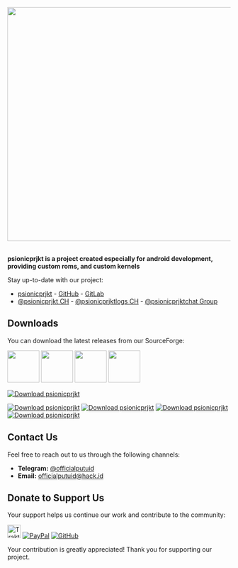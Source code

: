 <img width="528px" src="https://repository-images.githubusercontent.com/443062305/3a207efb-eeb4-47d4-9ab5-c51beb197add"><br/><br/>

**psionicprjkt is a project created especially for android development, providing custom roms, and custom kernels**

Stay up-to-date with our project:
  - [psionicprjkt](https://github.com/psionicprjkt) - [GitHub](https://github.com/officialputuid) - [GitLab](https://gitlab.com/officialputuid)
  - [@psionicprjkt CH](https://t.me/psionicprjkt) - [@psionicprjktlogs CH](https://t.me/psionicprjktlogs) - [@psionicprjktchat Group](https://t.me/psionicprjktchat)

## Downloads

You can download the latest releases from our SourceForge:

<a href="https://sourceforge.net/projects/psionicprjkt"><img width="72px" src="https://sourceforge.net/cdn/syndication/badge_img/3462003/oss-users-love-us-black" /></a> <a href="https://sourceforge.net/projects/psionicprjkt"><img width="72px" src="https://sourceforge.net/cdn/syndication/badge_img/3462003/oss-rising-star-black?achievement=oss-rising-star" /></a> <a href="https://sourceforge.net/projects/psionicprjkt"><img width="72px" src="https://sourceforge.net/cdn/syndication/badge_img/3462003/oss-community-choice-black" /></a> <a href="https://sourceforge.net/projects/psionicprjkt"><img width="72px" src="https://sourceforge.net/cdn/syndication/badge_img/3462003/oss-sf-favorite-black?achievement=oss-sf-favorite" /></a>

[![Download psionicprjkt](https://a.fsdn.com/con/app/sf-download-button)](https://sourceforge.net/projects/psionicprjkt/files)

[![Download psionicprjkt](https://img.shields.io/sourceforge/dt/psionicprjkt?color=7f3ace&logo=sourceforge&logoColor=7f3ace&style=for-the-badge)](https://sourceforge.net/projects/psionicprjkt/files/latest/download)
[![Download psionicprjkt](https://img.shields.io/sourceforge/dd/psionicprjkt?color=7f3ace&logo=sourceforge&logoColor=7f3ace&style=for-the-badge)](https://sourceforge.net/projects/psionicprjkt/files/latest/download)
[![Download psionicprjkt](https://img.shields.io/sourceforge/dw/psionicprjkt?color=7f3ace&logo=sourceforge&logoColor=7f3ace&style=for-the-badge)](https://sourceforge.net/projects/psionicprjkt/files/latest/download)
[![Download psionicprjkt](https://img.shields.io/sourceforge/dm/psionicprjkt?color=7f3ace&logo=sourceforge&logoColor=7f3ace&style=for-the-badge)](https://sourceforge.net/projects/psionicprjkt/files/latest/download)

## Contact Us

Feel free to reach out to us through the following channels:

- **Telegram:** [@officialputuid](https://t.me/officialputuid)
- **Email:** [officialputuid@hack.id](mailto:officialputuid@hack.id)

## Donate to Support Us

Your support helps us continue our work and contribute to the community:

<a href="https://trakteer.id/officialputuid" target="_blank"><img id="wse-buttons-preview" src="https://cdn.trakteer.id/images/embed/trbtn-red-1.png?date=18-11-2023" height="30" style="border:0px;height:30px;" alt="Trakteer Saya"></a> [![PayPal](https://img.shields.io/badge/PayPal-00457C?style=for-the-badge&logo=paypal&logoColor=white)](https://paypal.me/IPJAP) [![GitHub](https://img.shields.io/badge/github-%23121011.svg?style=for-the-badge&logo=github&logoColor=white)](https://github.com/sponsors/officialputuid)

Your contribution is greatly appreciated! Thank you for supporting our project.
